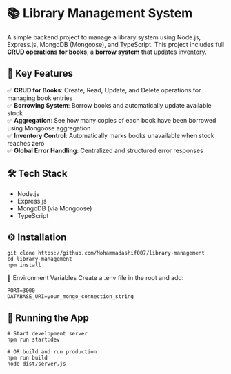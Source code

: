 # 📚 Library Management System

A simple backend project to manage a library system using Node.js, Express.js, MongoDB (Mongoose), and TypeScript. This project includes full **CRUD operations for books**, a **borrow system** that updates inventory.

## 🚀 Key Features
✅ **CRUD for Books**: Create, Read, Update, and Delete operations for managing book entries  
✅ **Borrowing System**: Borrow books and automatically update available stock  
✅ **Aggregation**: See how many copies of each book have been borrowed using Mongoose aggregation  
✅ **Inventory Control**: Automatically marks books unavailable when stock reaches zero  
✅ **Global Error Handling**: Centralized and structured error responses  



## 🛠 Tech Stack
- Node.js
- Express.js
- MongoDB (via Mongoose)
- TypeScript



## ⚙️ Installation

```
git clone https://github.com/Mohammadashif007/library-management
cd library-management
npm install

```


🔐 Environment Variables
Create a .env file in the root and add:

```
PORT=3000
DATABASE_URI=your_mongo_connection_string
```


## 🧪 Running the App

```
# Start development server
npm run start:dev

# OR build and run production
npm run build
node dist/server.js
```




